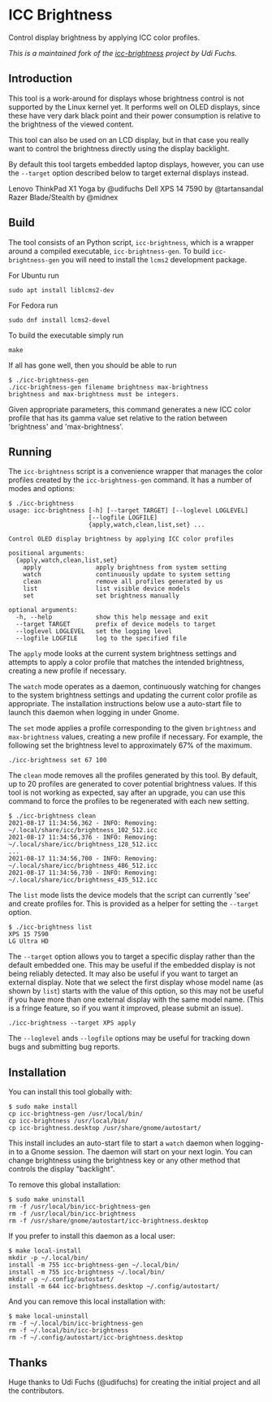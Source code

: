 # ICC Brightness

Control display brightness by applying ICC color profiles.

*This is a maintained fork of the
[icc-brightness](https://github.com/udifuchs/icc-brightness) project by Udi
Fuchs.*

## Introduction

This tool is a work-around for displays whose brightness control is not
supported by the Linux kernel yet. It performs well on OLED displays, since these 
have very dark black point and their power consumption is relative to the 
brightness of the viewed content.

This tool can also be used on an LCD display, but in that case you really want
to control the brightness directly using the display backlight.

By default this tool targets embedded laptop displays, however, you can use the
`--target` option described below to target external displays instead.

Lenovo ThinkPad X1 Yoga by @udifuchs
Dell XPS 14 7590 by @tartansandal
Razer Blade/Stealth by @midnex
## Build

The tool consists of an Python script, `icc-brightness`, which is a wrapper
around a compiled executable, `icc-brightness-gen`.  To build
`icc-brightness-gen` you will need to install the `lcms2` development package.

For Ubuntu run

```console
sudo apt install liblcms2-dev
```

For Fedora run

```console
sudo dnf install lcms2-devel
```

To build the executable simply run

```console
make
```

If all has gone well, then you should be able to run

```console
$ ./icc-brightness-gen
./icc-brightness-gen filename brightness max-brightness
brightness and max-brightness must be integers.
```

Given appropriate parameters, this command generates a new ICC color profile
that has its gamma value set relative to the ration between 'brightness' and
'max-brightness'.

## Running

The `icc-brightness` script is a convenience wrapper that manages the color
profiles created by the `icc-brightness-gen` command. It has a number of modes
and options:

```console
$ ./icc-brightness
usage: icc-brightness [-h] [--target TARGET] [--loglevel LOGLEVEL]
                      [--logfile LOGFILE]
                      {apply,watch,clean,list,set} ...

Control OLED display brightness by applying ICC color profiles

positional arguments:
  {apply,watch,clean,list,set}
    apply               apply brightness from system setting
    watch               continuously update to system setting
    clean               remove all profiles generated by us
    list                list visible device models
    set                 set brightness manually

optional arguments:
  -h, --help            show this help message and exit
  --target TARGET       prefix of device models to target
  --loglevel LOGLEVEL   set the logging level
  --logfile LOGFILE     log to the specified file
```

The `apply` mode looks at the current system brightness settings and attempts to
apply a color profile that matches the intended brightness, creating a new
profile if necessary.

The `watch` mode operates as a daemon, continuously watching for changes to the
system brightness settings and updating the current color profile as
appropriate.  The installation instructions below use a auto-start file to
launch this daemon when logging in under Gnome.

The `set` mode applies a profile corresponding to the given `brightness` and
`max-brightness` values, creating a new profile if necessary. For example, the
following set the brightness level to approximately 67% of the maximum.

```console
./icc-brightness set 67 100
```

The `clean` mode removes all the profiles generated by this tool. By default, up
to 20 profiles are generated to cover potential brightness values.  If this tool
is not working as expected, say after an upgrade, you can use this command to
force the profiles to be regenerated with each new setting.

```console
$ ./icc-brightness clean
2021-08-17 11:34:56,362 - INFO: Removing: ~/.local/share/icc/brightness_102_512.icc
2021-08-17 11:34:56,376 - INFO: Removing: ~/.local/share/icc/brightness_128_512.icc
...
2021-08-17 11:34:56,700 - INFO: Removing: ~/.local/share/icc/brightness_486_512.icc
2021-08-17 11:34:56,730 - INFO: Removing: ~/.local/share/icc/brightness_435_512.icc
```

The `list` mode lists the device models that the script can currently 'see' and
create profiles for. This is provided as a helper for setting the `--target`
option.

```console
$ ./icc-brightness list
XPS 15 7590
LG Ultra HD
```

The `--target` option allows you to target a specific display rather than the
default embedded one. This may be useful if the embedded display is not being
reliably detected. It may also be useful if you want to target an external
display. Note that we select the first display whose model name (as shown by
`list`) starts with the value of this option, so this may not be useful if you
have more than one external display with the same model name. (This is a fringe
feature, so if you want it improved, please submit an issue).

```console
./icc-brightness --target XPS apply
```

The `--loglevel` ands `--logfile` options may be useful for tracking down bugs
and submitting bug reports.

## Installation

You can install this tool globally with:

```console
$ sudo make install
cp icc-brightness-gen /usr/local/bin/
cp icc-brightness /usr/local/bin/
cp icc-brightness.desktop /usr/share/gnome/autostart/
```

This install includes an auto-start file to start a `watch` daemon when
logging-in to a Gnome session.  The daemon will start on your next login.  You
can change brightness using the brightness key or any other method that controls
the display "backlight".

To remove this global installation:

```console
$ sudo make uninstall
rm -f /usr/local/bin/icc-brightness-gen
rm -f /usr/local/bin/icc-brightness
rm -f /usr/share/gnome/autostart/icc-brightness.desktop
```

If you prefer to install this daemon as a local user:

```console
$ make local-install
mkdir -p ~/.local/bin/
install -m 755 icc-brightness-gen ~/.local/bin/
install -m 755 icc-brightness ~/.local/bin/
mkdir -p ~/.config/autostart/
install -m 644 icc-brightness.desktop ~/.config/autostart/
```

And you can remove this local installation with:

```console
$ make local-uninstall
rm -f ~/.local/bin/icc-brightness-gen
rm -f ~/.local/bin/icc-brightness
rm -f ~/.config/autostart/icc-brightness.desktop
```

## Thanks

Huge thanks to Udi Fuchs (@udifuchs) for creating the initial project and all 
the contributors.